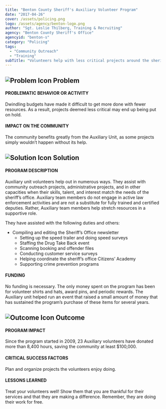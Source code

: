 ```yaml
---
title: "Benton County Sheriff's Auxiliary Volunteer Program"
date: "2017-04-26"
cover: /assets/policing.png
logo: /assets/agency/benton-logo.png
author: "Sgt. Leslie Thilberg, Training & Recruiting"
agency: "Benton County Sheriff's Office"
agencyid: "benton-s"
category: "Policing"
tags:
  - "Community Outreach"
  - "Training"
subTitle: "Volunteers help with less critical projects around the sheriff's office including, but not limited to, creating the sheriff's office newsletter, setting up speed trailer and completing speed surveys, staffing events, and supporting crime prevention programs."
---
```


## ![Problem Icon](https://github.com/google/material-design-icons/raw/master/alert/1x_web/ic_error_outline_black_48dp.png "Problem") Problem

#### PROBLEMATIC BEHAVIOR OR ACTIVITY

Dwindling budgets have made it difficult to get more done with fewer resources. As a result, projects deemed less critical may end up being put on hold.

#### IMPACT ON THE COMMUNITY

The community benefits greatly from the Auxiliary Unit, as some projects simply wouldn’t happen without its help.

## ![Solution Icon](https://github.com/google/material-design-icons/raw/master/action/1x_web/ic_lightbulb_outline_black_48dp.png "Solution") Solution

#### PROGRAM DESCRIPTION

Auxiliary unit volunteers help out in numerous ways. They assist with community outreach projects, administrative projects, and in other capacities when their skills, talent, and interest match the needs of the sheriff’s office. Auxiliary team members do not engage in active law enforcement activities and are not a substitute for fully trained and certified deputies. Rather, Auxiliary team members help stretch resources in a supportive role.

They have assisted with the following duties and others:

- Compiling and editing the Sheriff’s Office newsletter
  - Setting up the speed trailer and doing speed surveys
  - Staffing the Drug Take Back event
  - Scanning booking and offender files
  - Conducting customer service surveys
  - Helping coordinate the sheriff’s office Citizens’ Academy
  - Supporting crime prevention programs

#### FUNDING

No funding is necessary. The only money spent on the program has been for volunteer shirts and hats, award pins, and periodic rewards. The Auxiliary unit helped run an event that raised a small amount of money that has sustained the program’s purchase of these items for several years.

## ![Outcome Icon](https://github.com/google/material-design-icons/raw/master/action/1x_web/ic_view_list_black_48dp.png "Outcome") Outcome

#### PROGRAM IMPACT

Since the program started in 2009, 23 Auxiliary volunteers have donated more than 8,400 hours, saving the community at least $100,000.

#### CRITICAL SUCCESS FACTORS

Plan and organize projects the volunteers enjoy doing.

#### LESSONS LEARNED

Treat your volunteers well! Show them that you are thankful for their services and that they are making a difference. Remember, they are doing their work for free.
